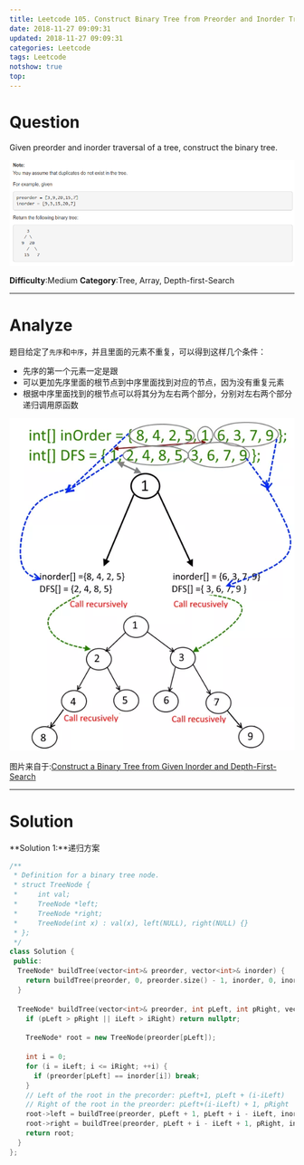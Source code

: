 ```yaml
---
title: Leetcode 105. Construct Binary Tree from Preorder and Inorder Traversal
date: 2018-11-27 09:09:31
updated: 2018-11-27 09:09:31
categories: Leetcode
tags: Leetcode
notshow: true
top:
---
```


# Question

Given preorder and inorder traversal of a tree, construct the binary tree.

![](/images/in-post/leetcode/2018-11-27-13-44-09.png)

**Difficulty**:Medium
**Category**:Tree, Array, Depth-first-Search

<!-- more -->

------------

# Analyze

题目给定了`先序`和`中序`，并且里面的元素不重复，可以得到这样几个条件：

- 先序的第一个元素一定是跟
- 可以更加先序里面的根节点到中序里面找到对应的节点，因为没有重复元素
- 根据中序里面找到的根节点可以将其分为左右两个部分，分别对左右两个部分递归调用原函数

![](/images/in-post/leetcode/2018-11-27-15-47-36.png)

图片来自于:[Construct a Binary Tree from Given Inorder and Depth-First-Search](https://algorithms.tutorialhorizon.com/construct-a-binary-tree-from-given-inorder-and-depth-first-search/) 

------------

# Solution

**Solution 1:**递归方案

```cpp
/**
 * Definition for a binary tree node.
 * struct TreeNode {
 *     int val;
 *     TreeNode *left;
 *     TreeNode *right;
 *     TreeNode(int x) : val(x), left(NULL), right(NULL) {}
 * };
 */
class Solution {
 public:
  TreeNode* buildTree(vector<int>& preorder, vector<int>& inorder) {
    return buildTree(preorder, 0, preorder.size() - 1, inorder, 0, inorder.size() - 1);
  }

  TreeNode* buildTree(vector<int>& preorder, int pLeft, int pRight, vector<int>& inorder, int iLeft, int iRight) {
    if (pLeft > pRight || iLeft > iRight) return nullptr;

    TreeNode* root = new TreeNode(preorder[pLeft]);

    int i = 0;
    for (i = iLeft; i <= iRight; ++i) {
      if (preorder[pLeft] == inorder[i]) break;
    }
    // Left of the root in the precorder: pLeft+1, pLeft + (i-iLeft)
    // Right of the root in the preorder: pLeft+(i-iLeft) + 1, pRight
    root->left = buildTree(preorder, pLeft + 1, pLeft + i - iLeft, inorder, iLeft, i - 1);
    root->right = buildTree(preorder, pLeft + i - iLeft + 1, pRight, inorder, i + 1, iRight);
    return root;
  }
};
```
